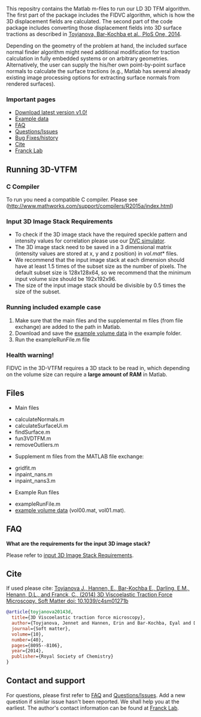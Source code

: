 This repositry contains the Matlab m-files to run our LD 3D TFM algorithm. The first part of the package includes the FIDVC algorithm, which is how the 3D displacement fields are calculated. The second part of the code package includes converting those displacement fields into 3D surface tractions as described in [Toyjanova, Bar-Kochba et al., PloS One, 2014](http://journals.plos.org/plosone/article?id=10.1371/journal.pone.0090976).

Depending on the geometry of the problem at hand, the included surface normal finder algorithm might need additional modification for traction calculation in fully embedded systems or on arbitrary geometries. Alternatively, the user can supply the his/her own point-by-point surface normals to calculate the surface tractions (e.g., Matlab has several already existing image processing options for extracting surface normals from rendered surfaces).


### Important pages
* [Download latest version v1.0!](https://github.com/FranckLab/3D-VTFM/releases)
* [Example data](https://drive.google.com/folderview?id=0ByhZqlrbo5srQ1RDQ3pvZjVRSUU&usp=sharing)
* [FAQ](https://github.com/FranckLab/3D-VTFM#faq)
* [Questions/Issues](https://github.com/FranckLab/3D-VTFM/issues)
* [Bug Fixes/history](https://github.com/FranckLab/3D-VTFM/wiki/Bug-Fixes!)
* [Cite](https://github.com/FranckLab/3D-VTFM#cite)
* [Franck Lab](http://franck.engin.brown.edu)
 
## Running 3D-VTFM

### C Compiler
To run you need a compatible C compiler. Please see
(http://www.mathworks.com/support/compilers/R2015a/index.html)

### Input 3D Image Stack Requirements
* To check if the 3D image stack have the required speckle pattern and intensity values for correlation please use our [DVC simulator](https://github.com/FranckLab/DVC-Simulator).
* The 3D image stack need to be saved in a 3 dimensional matrix (intensity values are stored at x, y and z position) in **vol*.mat** files.  
* We recommend that the input image stack at each dimension should have at least 1.5 times of the subset size as the number of pixels. The default subset size is 128x128x64, so we recommend that the minimum input volume size should be 192x192x96.
* The size of the input image stack should be divisible by 0.5 times the size of the subset. 

### Running included example case
1. Make sure that the main files and the supplemental m files (from file exchange) are added to the path in Matlab.
2. Download and save the [example volume data](https://drive.google.com/folderview?id=0ByhZqlrbo5srQ1RDQ3pvZjVRSUU&usp=sharing) in the example folder. 
3. Run the exampleRunFile.m file

### Health warning!
FIDVC in the 3D-VTFM requires a 3D stack to be read in, which depending on the volume size can require a **large amount of RAM** in Matlab.

## Files
* Main files
 - calculateNormals.m
 - calculateSurfaceUi.m
 - findSurface.m
 - fun3VDTFM.m
 - removeOutliers.m

* Supplement m files from the MATLAB file exchange:
 - gridfit.m
 - inpaint_nans.m
 - inpaint_nans3.m

* Example Run files
 - exampleRunFile.m
 - [example volume data](https://drive.google.com/folderview?id=0ByhZqlrbo5srQ1RDQ3pvZjVRSUU&usp=sharing) (vol00.mat, vol01.mat).

## FAQ
**What are the requirements for the input 3D image stack?**

Please refer to [input 3D Image Stack Requirements](https://github.com/FranckLab/FIDVC/blob/master/README.md#input-3d-image-stack-requirements).


## Cite
If used please cite:
[Toyjanova J., Hannen, E., Bar-Kochba E., Darling, E.M., Henann, D.L., and Franck, C., (2014) 3D Viscoelastic Traction Force Microscopy. Soft Matter doi: 10.1039/c4sm01271b](http://journals.plos.org/plosone/article?id=10.1371/journal.pone.0090976)

```bibtex
@article{toyjanova20143d,
  title={3D Viscoelastic traction force microscopy},
  author={Toyjanova, Jennet and Hannen, Erin and Bar-Kochba, Eyal and Darling, Eric M and Henann, David L and Franck, Christian},
  journal={Soft matter},
  volume={10},
  number={40},
  pages={8095--8106},
  year={2014},
  publisher={Royal Society of Chemistry}
}
```

## Contact and support
For questions, please first refer to [FAQ](https://github.com/FranckLab/3D-VTFM#faq) and [Questions/Issues](https://github.com/FranckLab/3D-VTFM/issues). Add a new question if similar issue hasn't been reported. We shall help you at the earliest. The author's contact information can be found at [Franck Lab](http://franck.engin.brown.edu).
